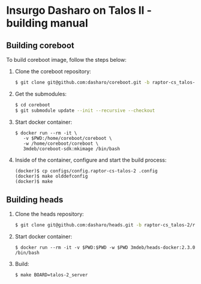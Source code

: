 # Insurgo Dasharo on Talos II - building manual

## Building coreboot

To build coreboot image, follow the steps below:

1. Clone the coreboot repository:

    ```bash
    $ git clone git@github.com:dasharo/coreboot.git -b raptor-cs_talos-2/release
    ```

1. Get the submodules:

    ```bash
    $ cd coreboot
    $ git submodule update --init --recursive --checkout
    ```

1. Start docker container:

    ```
    $ docker run --rm -it \
       -v $PWD:/home/coreboot/coreboot \
       -w /home/coreboot/coreboot \
       3mdeb/coreboot-sdk:mkimage /bin/bash
    ```

1. Inside of the container, configure and start the build process:

    ```
    (docker)$ cp configs/config.raptor-cs-talos-2 .config
    (docker)$ make olddefconfig
    (docker)$ make
    ```

## Building heads

1. Clone the heads repository:

    ```bash
    $ git clone git@github.com:dasharo/heads.git -b raptor-cs_talos-2/release
    ```

1. Start docker container:

    ```
    $ docker run --rm -it -v $PWD:$PWD -w $PWD 3mdeb/heads-docker:2.3.0 /bin/bash
    ```

1. Build:

    ```bash
    $ make BOARD=talos-2_server
    ```
